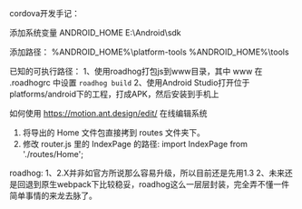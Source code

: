 cordova开发手记：

添加系统变量 ANDROID_HOME E:\Android\sdk

添加路径：
%ANDROID_HOME%\platform-tools
%ANDROID_HOME%\tools

已知的可执行路径：
1、使用roadhog打包js到www目录，其中 www 在 .roadhogrc 中设置
    ```
    roadhog build
    ```
2、使用Android Studio打开位于platforms/android下的工程，打成APK，然后安装到手机上

如何使用 https://motion.ant.design/edit/ 在线编辑系统
1. 将导出的 Home 文件包直接拷到 routes 文件夹下。
2. 修改 router.js 里的 IndexPage 的路径:
    import IndexPage from './routes/Home';

roadhog:
1、2.X并非如官方所说那么容易升级，所以目前还是先用1.3
2、未来还是回退到原生webpack下比较稳妥，roadhog这么一层层封装，完全弄不懂一件简单事情的来龙去脉了。